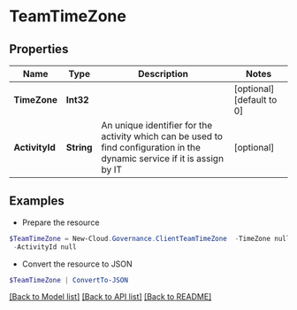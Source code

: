 # TeamTimeZone
## Properties

Name | Type | Description | Notes
------------ | ------------- | ------------- | -------------
**TimeZone** | **Int32** |  | [optional] [default to 0]
**ActivityId** | **String** | An unique identifier for the activity which can be used to find configuration in the dynamic service if it is assign by IT | [optional] 

## Examples

- Prepare the resource
```powershell
$TeamTimeZone = New-Cloud.Governance.ClientTeamTimeZone  -TimeZone null `
 -ActivityId null
```

- Convert the resource to JSON
```powershell
$TeamTimeZone | ConvertTo-JSON
```

[[Back to Model list]](../README.md#documentation-for-models) [[Back to API list]](../README.md#documentation-for-api-endpoints) [[Back to README]](../README.md)

